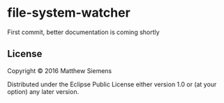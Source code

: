 # file-system-watcher

First commit, better documentation is coming shortly

## License

Copyright © 2016 Matthew Siemens

Distributed under the Eclipse Public License either version 1.0 or (at
your option) any later version.
